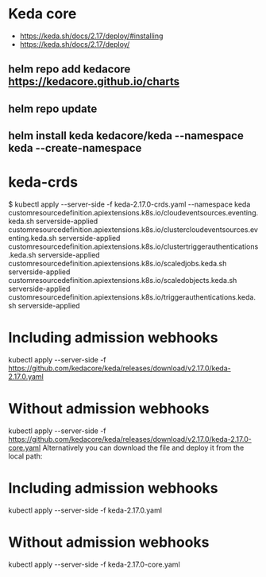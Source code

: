 # Keda core
- https://keda.sh/docs/2.17/deploy/#installing
- https://keda.sh/docs/2.17/deploy/
## helm repo add kedacore https://kedacore.github.io/charts  
## helm repo update
## helm install keda kedacore/keda --namespace keda --create-namespace

# keda-crds
$ kubectl apply --server-side -f keda-2.17.0-crds.yaml --namespace keda
customresourcedefinition.apiextensions.k8s.io/cloudeventsources.eventing.keda.sh serverside-applied
customresourcedefinition.apiextensions.k8s.io/clustercloudeventsources.eventing.keda.sh serverside-applied
customresourcedefinition.apiextensions.k8s.io/clustertriggerauthentications.keda.sh serverside-applied
customresourcedefinition.apiextensions.k8s.io/scaledjobs.keda.sh serverside-applied
customresourcedefinition.apiextensions.k8s.io/scaledobjects.keda.sh serverside-applied
customresourcedefinition.apiextensions.k8s.io/triggerauthentications.keda.sh serverside-applied

#  Including admission webhooks
kubectl apply --server-side -f https://github.com/kedacore/keda/releases/download/v2.17.0/keda-2.17.0.yaml
# Without admission webhooks
kubectl apply --server-side -f https://github.com/kedacore/keda/releases/download/v2.17.0/keda-2.17.0-core.yaml
Alternatively you can download the file and deploy it from the local path:

# Including admission webhooks
kubectl apply --server-side -f keda-2.17.0.yaml
# Without admission webhooks
kubectl apply --server-side -f keda-2.17.0-core.yaml
